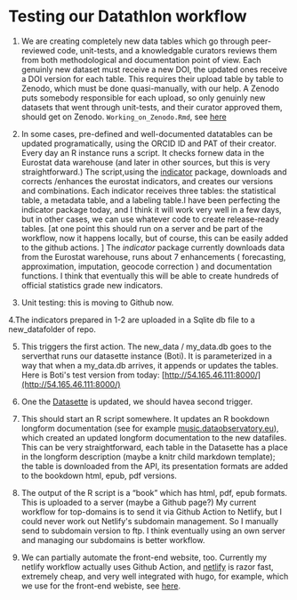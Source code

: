 # Testing our Datathlon workflow

1. We are creating completely new data tables which go through peer-reviewed code, unit-tests, and a knowledgable curators reviews them from both methodological and documentation point of view. Each genuinly new dataset must receive a new DOI, the updated ones receive a DOI version for each table. This requires their upload table by table to Zenodo, which must be done quasi-manually, with our help. A Zenodo puts somebody responsible for each upload, so only genuinly new datasets that went through unit-tests, and their curator approved them, should get on Zenodo.  `Working_on_Zenodo.Rmd`, see [here](https://rpubs.com/antaldaniel/zenodo-sandbox-setup)

2. In some cases, pre-defined and well-documented datatables can be updated programatically, using the ORCID ID and PAT of their creator.
Every day an R instance runs a script. It checks fornew data in the Eurostat data warehouse (and later in other sources, but this is very straightforward.) The script,using the [indicator](https://github.com/dataobservatory-eu/indicator) package, downloads and corrects /enhances the eurostat indicators, and creates our versions and combinations. Each indicator receives three tables: the statistical table, a metadata table, and a labeling table.I have been perfecting the indicator package today, and I think it will work very well in a few days, but in other cases, we can use whatever code to create release-ready tables. [at one point this should run on a server and be part of the workflow, now it happens locally, but of course, this can be easily added to the github actions. ]  The _indicator_ package currently downloads data from the Eurostat warehouse, runs about 7 enhancements ( forecasting, approximation, imputation, geocode correction ) and documentation functions.  I think that eventually this will be able to create hundreds of official statistics grade new indicators. 

3. Unit testing: this is moving to Github now.

4.The indicators prepared in 1-2 are uploaded in a Sqlite db file to a new_datafolder of repo. 

5. This triggers the first action. The new_data / my_data.db goes to the serverthat runs our datasette instance (Boti). It is parameterized in a way that when a my_data.db arrives, it appends or updates the tables. Here is Boti's test version from today: [http://54.165.46.111:8000/](http://54.165.46.111:8000/)

6. One the [Datasette](http://54.165.46.111:8000/) is updated, we should havea second trigger. 

7. This should start an R script somewhere. It updates an R bookdown longform documentation (see for example [music.dataobservatory.eu](https://music.dataobservatory.eu/)), which created an updated longform documentation to the new datafiles. This can be very straightforward, each table in the Datasette has a place in the longform description (maybe a knitr child markdown template); the table is downloaded from the API, its presentation formats are added to the bookdown html, epub, pdf versions. 

8. The output of the R script is a “book” which has html, pdf, epub formats. This is uploaded to a server (maybe a Github page?)  My current workflow for top-domains is to send it via Github Action to Netlify, but I could never work out Netlify's subdomain management. So I manually send to subdomain version to ftp.  I think eventually using an own server and managing our subdomains is better workflow. 

9. We can partially automate the front-end website, too.  Currently my netlify workflow actually uses Github Action, and  [netlify](https://www.netlify.com/) is razor fast, extremely cheap, and very well integrated with hugo, for example, which we use for the front-end webiste, see [here](https://naughty-jepsen-95cdf2.netlify.app/). 


